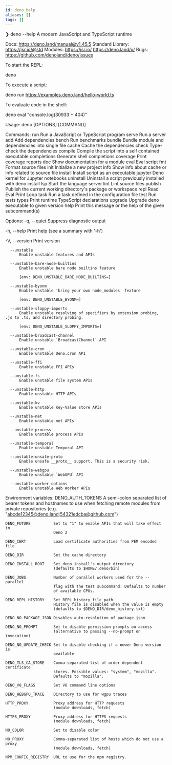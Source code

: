 ```yaml
---
id: deno_help
aliases: []
tags: []
---
```


❯ deno --help
A modern JavaScript and TypeScript runtime

Docs: https://deno.land/manual@v1.45.5
Standard Library: https://jsr.io/@std
Modules: https://jsr.io/ https://deno.land/x/
Bugs: https://github.com/denoland/deno/issues

To start the REPL:

  deno

To execute a script:

  deno run https://examples.deno.land/hello-world.ts

To evaluate code in the shell:

  deno eval "console.log(30933 + 404)"


Usage: deno [OPTIONS] [COMMAND]

Commands:
  run          Run a JavaScript or TypeScript program
  serve        Run a server
  add          Add dependencies
  bench        Run benchmarks
  bundle       Bundle module and dependencies into single file
  cache        Cache the dependencies
  check        Type-check the dependencies
  compile      Compile the script into a self contained executable
  completions  Generate shell completions
  coverage     Print coverage reports
  doc          Show documentation for a module
  eval         Eval script
  fmt          Format source files
  init         Initialize a new project
  info         Show info about cache or info related to source file
  install      Install script as an executable
  jupyter      Deno kernel for Jupyter notebooks
  uninstall    Uninstall a script previously installed with deno install
  lsp          Start the language server
  lint         Lint source files
  publish      Publish the current working directory's package or workspace
  repl         Read Eval Print Loop
  task         Run a task defined in the configuration file
  test         Run tests
  types        Print runtime TypeScript declarations
  upgrade      Upgrade deno executable to given version
  help         Print this message or the help of the given subcommand(s)

Options:
  -q, --quiet
          Suppress diagnostic output

  -h, --help
          Print help (see a summary with '-h')

  -V, --version
          Print version

      --unstable
          Enable unstable features and APIs

      --unstable-bare-node-builtins
          Enable unstable bare node builtins feature
          
          [env: DENO_UNSTABLE_BARE_NODE_BUILTINS=]

      --unstable-byonm
          Enable unstable 'bring your own node_modules' feature
          
          [env: DENO_UNSTABLE_BYONM=]

      --unstable-sloppy-imports
          Enable unstable resolving of specifiers by extension probing, .js to .ts, and directory probing.
          
          [env: DENO_UNSTABLE_SLOPPY_IMPORTS=]

      --unstable-broadcast-channel
          Enable unstable `BroadcastChannel` API

      --unstable-cron
          Enable unstable Deno.cron API

      --unstable-ffi
          Enable unstable FFI APIs

      --unstable-fs
          Enable unstable file system APIs

      --unstable-http
          Enable unstable HTTP APIs

      --unstable-kv
          Enable unstable Key-Value store APIs

      --unstable-net
          Enable unstable net APIs

      --unstable-process
          Enable unstable process APIs

      --unstable-temporal
          Enable unstable Temporal API

      --unstable-unsafe-proto
          Enable unsafe __proto__ support. This is a security risk.

      --unstable-webgpu
          Enable unstable `WebGPU` API

      --unstable-worker-options
          Enable unstable Web Worker APIs

Environment variables:
    DENO_AUTH_TOKENS     A semi-colon separated list of bearer tokens and
                         hostnames to use when fetching remote modules from
                         private repositories
                         (e.g. "abcde12345@deno.land;54321edcba@github.com")

    DENO_FUTURE          Set to "1" to enable APIs that will take effect in
                         Deno 2

    DENO_CERT            Load certificate authorities from PEM encoded file

    DENO_DIR             Set the cache directory

    DENO_INSTALL_ROOT    Set deno install's output directory
                         (defaults to $HOME/.deno/bin)

    DENO_JOBS            Number of parallel workers used for the --parallel
                         flag with the test subcommand. Defaults to number
                         of available CPUs.

    DENO_REPL_HISTORY    Set REPL history file path
                         History file is disabled when the value is empty
                         (defaults to $DENO_DIR/deno_history.txt)

    DENO_NO_PACKAGE_JSON Disables auto-resolution of package.json

    DENO_NO_PROMPT       Set to disable permission prompts on access
                         (alternative to passing --no-prompt on invocation)

    DENO_NO_UPDATE_CHECK Set to disable checking if a newer Deno version is
                         available

    DENO_TLS_CA_STORE    Comma-separated list of order dependent certificate
                         stores. Possible values: "system", "mozilla".
                         Defaults to "mozilla".

    DENO_V8_FLAGS        Set V8 command line options

    DENO_WEBGPU_TRACE    Directory to use for wgpu traces

    HTTP_PROXY           Proxy address for HTTP requests
                         (module downloads, fetch)

    HTTPS_PROXY          Proxy address for HTTPS requests
                         (module downloads, fetch)

    NO_COLOR             Set to disable color

    NO_PROXY             Comma-separated list of hosts which do not use a proxy
                         (module downloads, fetch)

    NPM_CONFIG_REGISTRY  URL to use for the npm registry.
